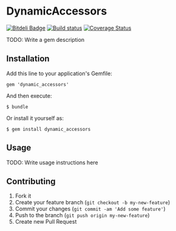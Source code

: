 # DynamicAccessors

[![Bitdeli Badge](https://d2weczhvl823v0.cloudfront.net/spiritsc/dynamic_accessors/trend.png)](https://bitdeli.com/free "Bitdeli Badge")
[![Build status](https://secure.travis-ci.org/spiritsc/dynamic_accessors.png)][travis]
[![Coverage Status](https://coveralls.io/repos/spiritsc/dynamic_accessors/badge.png)](https://coveralls.io/r/spiritsc/dynamic_accessors)

[travis]: http://travis-ci.org/spiritsc/dynamic_accessors

TODO: Write a gem description

## Installation

Add this line to your application's Gemfile:

    gem 'dynamic_accessors'

And then execute:

    $ bundle

Or install it yourself as:

    $ gem install dynamic_accessors

## Usage

TODO: Write usage instructions here

## Contributing

1. Fork it
2. Create your feature branch (`git checkout -b my-new-feature`)
3. Commit your changes (`git commit -am 'Add some feature'`)
4. Push to the branch (`git push origin my-new-feature`)
5. Create new Pull Request


